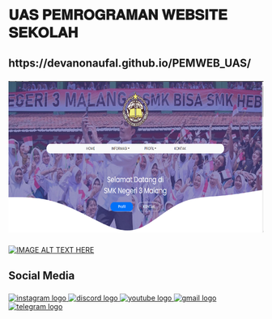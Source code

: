 <h1 align="left">𝐔𝐀𝐒 𝐏𝐄𝐌𝐑𝐎𝐆𝐑𝐀𝐌𝐀𝐍 𝐖𝐄𝐁𝐒𝐈𝐓𝐄 𝐒𝐄𝐊𝐎𝐋𝐀𝐇</h1>

###
<h2 align="left">https://devanonaufal.github.io/PEMWEB_UAS/</h2>

###
<div align="center">
  <img height="300" src="skul.png"  />
</div>

###

[![IMAGE ALT TEXT HERE](https://img.youtube.com/vi/m8r7jQUexzw/0.jpg)](https://www.youtube.com/watch?v=m8r7jQUexzw)

###
<h2 align="left">Social Media</h2>

###

<div align="left">
  <a href="https://www.instagram.com/sphixray" target="_blank">
    <img src="https://raw.githubusercontent.com/maurodesouza/profile-readme-generator/master/src/assets/icons/social/instagram/default.svg" width="52" height="40" alt="instagram logo"  />
  </a>
  <a href="https://discord.com/users/sphixray" target="_blank">
    <img src="https://raw.githubusercontent.com/maurodesouza/profile-readme-generator/master/src/assets/icons/social/discord/default.svg" width="52" height="40" alt="discord logo"  />
  </a>
  <a href="https://www.youtube.com/@devanonaufal/" target="_blank">
    <img src="https://raw.githubusercontent.com/maurodesouza/profile-readme-generator/master/src/assets/icons/social/youtube/default.svg" width="52" height="40" alt="youtube logo"  />
  </a>
  <a href="devanonaufal@gmail.com" target="_blank">
    <img src="https://raw.githubusercontent.com/maurodesouza/profile-readme-generator/master/src/assets/icons/social/gmail/default.svg" width="52" height="40" alt="gmail logo"  />
  </a>
  <a href="https://t.me/sphixray" target="_blank">
    <img src="https://raw.githubusercontent.com/maurodesouza/profile-readme-generator/master/src/assets/icons/social/telegram/default.svg" width="52" height="40" alt="telegram logo"  />
  </a>
</div>

###
